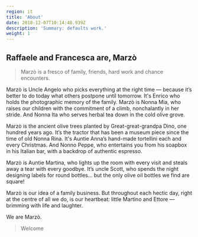 ```yaml
---
region: it
title: 'About'
date: 2018-12-07T10:14:48.939Z
description: 'Summary: defaults work.'
weight: 1
---
```


## Raffaele and Francesca are, Marzò

> Marzò is a fresco of family, friends, hard work and chance encounters.

Marzò is Uncle Angelo who picks everything at the right time — because it’s better to do today what others postpone until tomorrow. It's Enrico who holds the photographic memory of the family. Marzò is Nonna Mia, who raises our children with the commitment of a climb, nonchalantly in her stride. And Nonna Ita who serves herbal tea down in the cold olive grove.

Marzò is the ancient olive trees planted by Great-great-grandpa Dino, one hundred years ago. It’s the tractor that has been a museum piece since the time of old Nonna Rina. It's Auntie Anna’s hand-made tortellini each and every Christmas. And Nonno Peppe, who entertains you from his soapbox in his Italian bar, with a backdrop of authentic espresso.

Marzò is Auntie Martina, who lights up the room with every visit and steals away a tear with every goodbye. It’s uncle Scott, who spends the night designing labels for round bottles… but the only olive oil bottles we find are square!

Marzò is our idea of a family business. But throughout each hectic day, right at the centre of all we do, is our heartbeat: little Martino and Ettore — brimming with life and laughter.

We are Marzò.

> Welcome